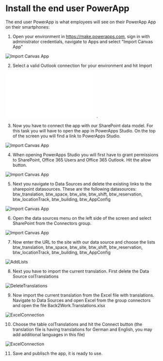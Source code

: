 # Install the end user PowerApp
The end user PowerApp is what employees will see on their PowerApp App on their smartphones:
1. Open your environment in https://make.powerapps.com, sign in with administrator credentials, navigate to Apps and select "Import Canvas App"

![Import Canvas App](images/ImportAdminApp1.png)

2. Select a valid Outlook connection for your environment and hit Import 

![ConfigureImport](images/Configure1.md).

3. Now you have to connect the app with our SharePoint data model. For this task you will have to open the app in PowerApps Studio. On the top of the screen you will find a link to PowerApps Studio. 

![Import Canvas App](images/ImportAdminApp2.png)

4. When opening PowerApps Studio you will first have to grant permissions to SharePoint, Office 365 Users and Office 365 Outlook. Hit the allow button. 

![Import Canvas App](images/Configure2.png)

5. Next you navigate to Data Sources and delete the existing links to the sharepoint datasources. These are the following datasources: btw_translation, btw_space, btw_site, btw_shift, btw_reservation, btw_locationTrack, btw_building, btw_AppConfig 

![Import Canvas App](images/Configure3.png)

6. Open the data sources menu on the left side of the screen and select SharePoint from the Connectors group. 

![Import Canvas App](images/ImportAdminApp5.png)

7. Now enter the URL to the site with our data source and choose the lists btw_translation, btw_space, btw_site, btw_shift, btw_reservation, btw_locationTrack, btw_building, btw_AppConfig 

![AddLists](images/Configure4.png)

8. Next you have to import the current translation. First delete the Data Source colTranslations 

![DeleteTranslations](images/Configure5.png)

9. Now import the current translation from the Excel file with translations. Navigate to Data Sources and open Excel from the group connectors and open the file Back2Work.Translations.xlsx 

![ExcelConnection](images/Configure6.png) 

10. Choose the table colTranslations and hit the Connect button (the translation file is having translations for German and English, you may add additional languages in this file) 

![ExcelConnection](images/Configure7.png) 

11. Save and publisch the app, it is ready to use.

